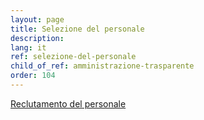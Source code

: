 ```yaml
---
layout: page
title: Selezione del personale
description:
lang: it
ref: selezione-del-personale
child_of_ref: amministrazione-trasparente
order: 104
---
```


[Reclutamento del personale](reclutamento-del-personale)
